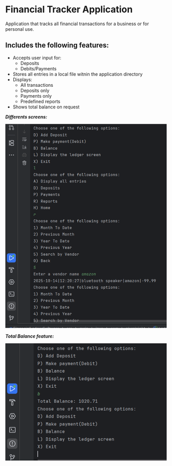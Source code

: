 # Financial Tracker Application
Application that tracks all financial transactions for a business or for personal use.
## Includes the following features:
  * Accepts user input for:
    * Deposits
    * Debits/Payments
  * Stores all entries in a local file witnin the application directory
  * Displays:
     * All transactions
     * Deposits only
     * Payments only
     * Predefined reports
  * Shows total balance on request

***Differents screens:***

![Shows different screens](differentScreens.png)

***Total Balance feature:***

![Shows total balance](newFeature.png)
